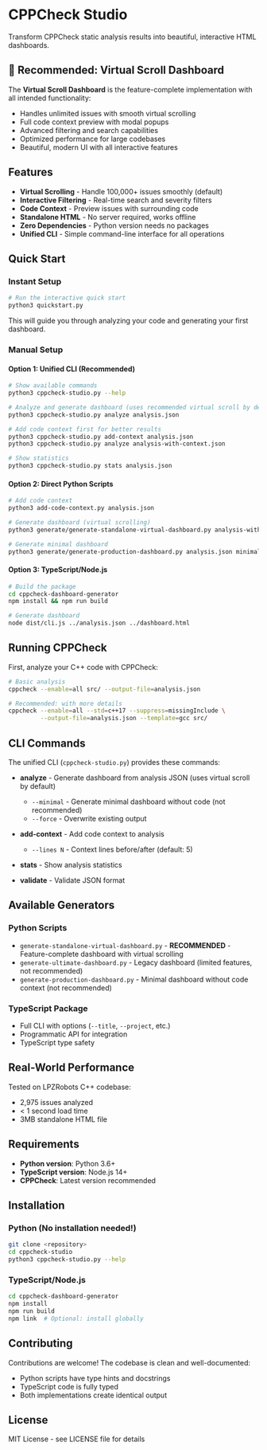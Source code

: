 # CPPCheck Studio

Transform CPPCheck static analysis results into beautiful, interactive HTML dashboards.

## 🎯 Recommended: Virtual Scroll Dashboard

The **Virtual Scroll Dashboard** is the feature-complete implementation with all intended functionality:
- Handles unlimited issues with smooth virtual scrolling
- Full code context preview with modal popups
- Advanced filtering and search capabilities
- Optimized performance for large codebases
- Beautiful, modern UI with all interactive features

## Features

- **Virtual Scrolling** - Handle 100,000+ issues smoothly (default)
- **Interactive Filtering** - Real-time search and severity filters
- **Code Context** - Preview issues with surrounding code
- **Standalone HTML** - No server required, works offline
- **Zero Dependencies** - Python version needs no packages
- **Unified CLI** - Simple command-line interface for all operations

## Quick Start

### Instant Setup

```bash
# Run the interactive quick start
python3 quickstart.py
```

This will guide you through analyzing your code and generating your first dashboard.

### Manual Setup

#### Option 1: Unified CLI (Recommended)

```bash
# Show available commands
python3 cppcheck-studio.py --help

# Analyze and generate dashboard (uses recommended virtual scroll by default)
python3 cppcheck-studio.py analyze analysis.json

# Add code context first for better results
python3 cppcheck-studio.py add-context analysis.json
python3 cppcheck-studio.py analyze analysis-with-context.json

# Show statistics
python3 cppcheck-studio.py stats analysis.json
```

#### Option 2: Direct Python Scripts

```bash
# Add code context
python3 add-code-context.py analysis.json

# Generate dashboard (virtual scrolling)
python3 generate/generate-standalone-virtual-dashboard.py analysis-with-context.json dashboard.html

# Generate minimal dashboard
python3 generate/generate-production-dashboard.py analysis.json minimal.html
```

#### Option 3: TypeScript/Node.js

```bash
# Build the package
cd cppcheck-dashboard-generator
npm install && npm run build

# Generate dashboard
node dist/cli.js ../analysis.json ../dashboard.html
```

## Running CPPCheck

First, analyze your C++ code with CPPCheck:

```bash
# Basic analysis
cppcheck --enable=all src/ --output-file=analysis.json

# Recommended: with more details
cppcheck --enable=all --std=c++17 --suppress=missingInclude \
         --output-file=analysis.json --template=gcc src/
```

## CLI Commands

The unified CLI (`cppcheck-studio.py`) provides these commands:

- **analyze** - Generate dashboard from analysis JSON (uses virtual scroll by default)
  - `--minimal` - Generate minimal dashboard without code (not recommended)
  - `--force` - Overwrite existing output
  
- **add-context** - Add code context to analysis
  - `--lines N` - Context lines before/after (default: 5)
  
- **stats** - Show analysis statistics
- **validate** - Validate JSON format

## Available Generators

### Python Scripts
- `generate-standalone-virtual-dashboard.py` - **RECOMMENDED** - Feature-complete dashboard with virtual scrolling
- `generate-ultimate-dashboard.py` - Legacy dashboard (limited features, not recommended)
- `generate-production-dashboard.py` - Minimal dashboard without code context (not recommended)

### TypeScript Package
- Full CLI with options (`--title`, `--project`, etc.)
- Programmatic API for integration
- TypeScript type safety

## Real-World Performance

Tested on LPZRobots C++ codebase:
- 2,975 issues analyzed
- < 1 second load time
- 3MB standalone HTML file

## Requirements

- **Python version**: Python 3.6+
- **TypeScript version**: Node.js 14+
- **CPPCheck**: Latest version recommended

## Installation

### Python (No installation needed!)
```bash
git clone <repository>
cd cppcheck-studio
python3 cppcheck-studio.py --help
```

### TypeScript/Node.js
```bash
cd cppcheck-dashboard-generator
npm install
npm run build
npm link  # Optional: install globally
```

## Contributing

Contributions are welcome! The codebase is clean and well-documented:
- Python scripts have type hints and docstrings
- TypeScript code is fully typed
- Both implementations create identical output

## License

MIT License - see LICENSE file for details